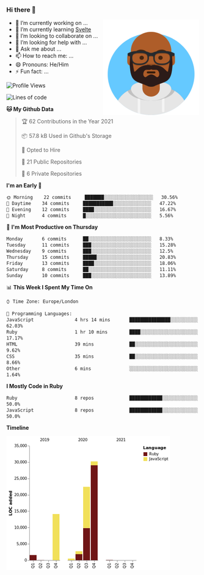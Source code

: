 ### Hi there 👋


<img align="right" height="250" width="250"  src="/assets/avataaars.png" />


- 🔭 I’m currently working on ...
- 🌱 I’m currently learning [Svelte](https://svelte.dev)
- 👯 I’m looking to collaborate on ...
- 🤔 I’m looking for help with ...
- 💬 Ask me about ...
- 📫 How to reach me: ...
- 😄 Pronouns: He/Him
- ⚡ Fun fact: ...

<!--START_SECTION:waka-->
![Profile Views](http://img.shields.io/badge/Profile%20Views-467-blue)

![Lines of code](https://img.shields.io/badge/From%20Hello%20World%20I%27ve%20Written-71711%20lines%20of%20code-blue)

**🐱 My Github Data** 

> 🏆 62 Contributions in the Year 2021
 > 
> 📦 57.8 kB Used in Github's Storage 
 > 
> 💼 Opted to Hire
 > 
> 📜 21 Public Repositories 
 > 
> 🔑 6 Private Repositories  
 > 
**I'm an Early 🐤** 

```text
🌞 Morning    22 commits     ███████░░░░░░░░░░░░░░░░░░   30.56% 
🌆 Daytime    34 commits     ███████████░░░░░░░░░░░░░░   47.22% 
🌃 Evening    12 commits     ████░░░░░░░░░░░░░░░░░░░░░   16.67% 
🌙 Night      4 commits      █░░░░░░░░░░░░░░░░░░░░░░░░   5.56%

```
📅 **I'm Most Productive on Thursday** 

```text
Monday       6 commits      ██░░░░░░░░░░░░░░░░░░░░░░░   8.33% 
Tuesday      11 commits     ███░░░░░░░░░░░░░░░░░░░░░░   15.28% 
Wednesday    9 commits      ███░░░░░░░░░░░░░░░░░░░░░░   12.5% 
Thursday     15 commits     █████░░░░░░░░░░░░░░░░░░░░   20.83% 
Friday       13 commits     ████░░░░░░░░░░░░░░░░░░░░░   18.06% 
Saturday     8 commits      ██░░░░░░░░░░░░░░░░░░░░░░░   11.11% 
Sunday       10 commits     ███░░░░░░░░░░░░░░░░░░░░░░   13.89%

```


📊 **This Week I Spent My Time On** 

```text
⌚︎ Time Zone: Europe/London

💬 Programming Languages: 
JavaScript               4 hrs 14 mins       ███████████████░░░░░░░░░░   62.03% 
Ruby                     1 hr 10 mins        ████░░░░░░░░░░░░░░░░░░░░░   17.17% 
HTML                     39 mins             ██░░░░░░░░░░░░░░░░░░░░░░░   9.62% 
CSS                      35 mins             ██░░░░░░░░░░░░░░░░░░░░░░░   8.66% 
Other                    6 mins              ░░░░░░░░░░░░░░░░░░░░░░░░░   1.64%

```

**I Mostly Code in Ruby** 

```text
Ruby                     8 repos             ████████████░░░░░░░░░░░░░   50.0% 
JavaScript               8 repos             ████████████░░░░░░░░░░░░░   50.0%

```


**Timeline**

![Chart not found](https://raw.githubusercontent.com/zefur/zefur/main/charts/bar_graph.png) 


<!--END_SECTION:waka-->
